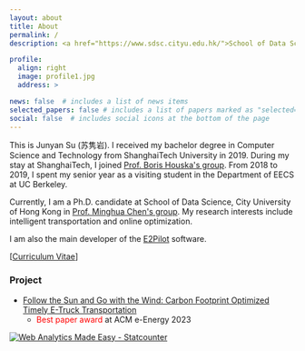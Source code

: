 ```yaml
---
layout: about
title: About
permalink: /
description: <a href="https://www.sdsc.cityu.edu.hk/">School of Data Science, City University of Hong Kong</a>. 

profile:
  align: right
  image: profile1.jpg
  address: >

news: false  # includes a list of news items
selected_papers: false # includes a list of papers marked as "selected={true}"
social: false  # includes social icons at the bottom of the page
---
```


This is Junyan Su (苏隽岩). I received my bachelor degree in Computer Science and Technology from ShanghaiTech University in 2019. During my stay at ShanghaiTech, I joined [Prof. Boris Houska's group](http://faculty.sist.shanghaitech.edu.cn/faculty/boris/). 
From 2018 to 2019, I spent my senior year as a visiting student in the Department of EECS at UC Berkeley. 

Currently, I am a Ph.D. candidate at School of Data Science, City University of Hong Kong in [Prof. Minghua Chen's group](https://www.mhchen.com). 
My research interests include intelligent transportation and online optimization. 
<!-- I am following and working on the project: "Energy-Efficient Timely Transportation of Long-Haul Heavy-Duty Truck". Detailed descriptions and previous works can be found [here](https://www.mhchen.com/projects/trucking.html). -->
I am also the main developer of the [E2Pilot](https://www.e2pilots.com/) software.

[<a href="{{ '/assets/pdf/CV/output/CV.pdf' | relative_url }}">Curriculum Vitae</a>]

<!-- [<a href="{{ '/assets/pdf/cfo.e-energy23.pdf' | relative_url }}">preprint</a>] 
-->

### Project
- <a href="{{ '/projects/cfo' | relative_url }}">Follow the Sun and Go with the Wind: Carbon Footprint Optimized Timely E-Truck Transportation</a>
    - <span style="color:red">Best paper award</span> at ACM e-Energy 2023


<!-- Default Statcounter code for personal webpage https://sujunyan.github.io/
-->
<script type="text/javascript">
var sc_project=12891429; 
var sc_invisible=1; 
var sc_security="cb8394db"; 
</script>
<script type="text/javascript"
src="https://www.statcounter.com/counter/counter.js" async></script>
<noscript><div class="statcounter"><a title="Web Analytics Made Easy -
Statcounter" href="https://statcounter.com/" target="_blank"><img
class="statcounter" src="https://c.statcounter.com/12891429/0/cb8394db/1/"
alt="Web Analytics Made Easy - Statcounter"
referrerPolicy="no-referrer-when-downgrade"></a></div></noscript>
<!-- End of Statcounter Code -->